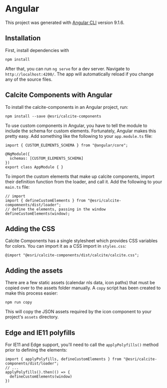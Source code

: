 # Angular

This project was generated with [Angular CLI](https://github.com/angular/angular-cli) version 9.1.6.

## Installation

First, install dependencies with

```
npm install
```

After that, you can run `ng serve` for a dev server. Navigate to `http://localhost:4200/`. The app will automatically reload if you change any of the source files.

## Calcite Components with Angular

To install the calcite-components in an Angular project, run:

```
npm install --save @esri/calcite-components
```

To use custom components in Angular, you have to tell the module to include the schema for custom elements. Fortunately, Angular makes this pretty easy. Add something like the following to your `app.module.ts` file:

```
import { CUSTOM_ELEMENTS_SCHEMA } from "@angular/core";

@NgModule({
  schemas: [CUSTOM_ELEMENTS_SCHEMA]
})
export class AppModule { }
```

To import the custom elements that make up calcite components, import their definition function from the loader, and call it. Add the following to your `main.ts` file:

```
// import
import { defineCustomElements } from "@esri/calcite-compomnents/dist/loader";
// define the elements, passing in the window
defineCustomElements(window);
```

## Adding the CSS

Calcite Components has a single stylesheet which provides CSS variables for colors. You can import it as a CSS import in `styles.css`:

```
@import "@esri/calcite-components/dist/calcite/calcite.css";
```

## Adding the assets

There are a few static assets (calendar nls data, icon paths) that must be copied over to the assets folder manually. A `copy` script has been created to make this process easier:

```
npm run copy
```

This will copy the JSON assets required by the icon component to your project's `assets` directory.

## Edge and IE11 polyfills

For IE11 and Edge support, you'll need to call the `applyPolyfills()` method prior to defining the elements:

```
import { applyPolyfills, defineCustomElements } from "@esri/calcite-components/dist/loader";
// ...
applyPolyfills().then(() => {
  defineCustomElements(window)
})
```

